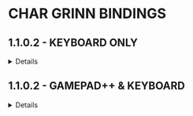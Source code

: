 # CHAR GRINN BINDINGS

## 1.1.0.2 - KEYBOARD ONLY
<details>  

-__H__ = *Animation Interruption*  
-__J__ = *Eat / Drink*  
-__U__ = *Character Sheet*  
-__[__ = *Dual Block*  
-__\\__ = *Warming Hands*  
-__Shift + O__ = *Open Animation Replacer menu*  
-__Backspace__ = *Immersive Equipment Displays menu*  
-__Shift + Enter__ = *ENB Menu*  

*__NOTE__:There are several mods that will require KEY BINDINGS to be assigned.  I recommend that you review all MCM menus to verify you have your bindings assigned as you see fit for your playstyle.*  

*__Examples__:  Survive the Night, Immersive Horses, Follower Framework, and more.*  
</details>

## 1.1.0.2 - GAMEPAD++ & KEYBOARD
<details>  

-__RS__ = *Center Camera*  
-__HOLD RS__ = *First / 3rd Person Camera*  
-__LS__ = *Stealth + Dodge (Combat)*  
-__RB + LS__ = *Inventory*  
-__RB + X__ = *Magic Menu*  
-__RB + Y__ = *Perks Menu*  
-__RB + A__ = *Map*  
-__RB + SELECT__ = *Quick Save*  
-__RB + START__ = *Quick Load*  
-__RB + RS__ = *Shouts / Commands*  
-__B + RS__ = *Favorites Menu*  
-__DPAD Up__ = *Use Torch*  
-__2x DPAD Up__ = *Drop Lit Torch*  
-__DPAD RIGHT__ = *Cycle Favorites 1 - 3*  
-__DPAD LEFT__ = *Cycle Favorites 4 - 8*  
-__DPAD DOWN__ = **  
-__HOLD DPAD DOWN__ = **  

-__H__ = *Animation Interruption*  
-__J__ = *Eat / Drink*  
-__U__ = *Character Sheet*  
-__[__ = *Dual Block*  
-__\\__ = *Warming Hands*  
-__Shift + O__ = *Open Animation Replacer menu*  
-__Backspace__ = *Immersive Equipment Displays menu*  
-__Shift + Enter__ = *ENB Menu*  

*__Note__ - this mod is optional and is disabled by default (by request).  You can enable or download, place at the bottom of your load order.*
</details>
